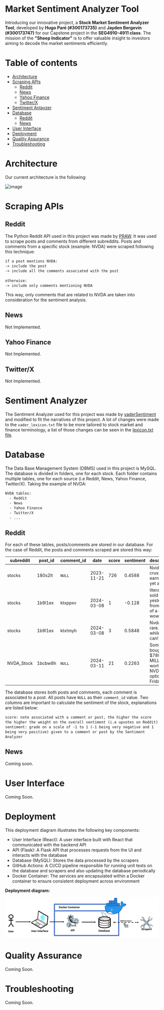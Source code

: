 # Market Sentiment Analyzer Tool

Introducing our innovative project, a **Stock Market Sentiment Analyzer Tool**, developed by **Hugo Paré (#300173735)** and **Jayden Bergevin (#300173747)** for our Capstone project in the **SEG4910-4911 class**. The mission of the **"Sheep Indicator"** is to offer valuable insight to investors aiming to decode the market sentiments efficiently.

# Table of contents
* [Architecture](#architecture)
* [Scraping APIs](#scraping-apis)
  * [Reddit](#reddit)
  * [News](#news)
  * [Yahoo Finance](#yahoo-finance)
  * [Twitter/X](#twitterx)
* [Sentiment Anlayzer](#sentiment-analyzer)
* [Database](#database)
  * [Reddit](#reddit-1)
  * [News](#news-1)
* [User Interface](#user-interface)
* [Deployment](#deployment)
* [Quality Assurance](#quality-assurance)
* [Troubleshooting](#troubleshooting)

# Architecture

Our current architecture is the following:

![image](./docs/architecture%20image.JPG)

# Scraping APIs

## Reddit

The Python Reddit API used in this project was made by [PRAW](https://praw.readthedocs.io/en/stable/). It was used to scrape posts and comments from different subreddits. Posts and comments from a specific stock (example: NVDA) were scraped following this technique:

```
if a post mentions NVDA:
-> include the post
-> include all the comments associated with the post

otherwise:
-> include only comments mentioning NVDA
```

This way, only comments that are related to NVDA are taken into consideration for the sentiment analysis.

## News

Not Implemented.

## Yahoo Finance

Not Implemented.

## Twitter/X

Not Implemented.

# Sentiment Analyzer

The Sentiment Analyzer used for this project was made by [vaderSentiment](https://pypi.org/project/vaderSentiment/) and modified to fit the narratives of this project. A lot of changes were made to the `vader_lexicon.txt` file to be more tailored to stock market and finance terminology, a list of those changes can be seen in the [lexicon.txt file](lexicon.txt).

# Database

The Data Base Management System (DBMS) used in this project is MySQL. The database is divided in folders, one for each stock. Each folder contains multiple tables, one for each source (i.e Reddit, News, Yahoo Finance, Twitter/X). Taking the example of NVDA:

```
NVDA tables:
  - Reddit
  - News
  - Yahoo Finance
  - Twitter/X
  - ...
```

## Reddit

For each of these tables, posts/comments are stored in our database. For the case of Reddit, the posts and comments scraped are stored this way:

|subreddit  |post_id|comment_id|date       |score|sentiment|description|
|-----------|-------|----------|-----------|-----|---------|-----------|
|stocks     |180s2lt|`NULL`    |2023-11-21 |726  |0.4588   |Nvidia crush earnings yet again|
|stocks     |1b9l1ex|ktxppxv   |2024-03-08 |1    |-0.128   |literally sold NVDA yesterday from fear of a drop. wow|
|stocks     |1b9l1ex|ktxtmyh   |2024-03-08 |3    |0.5848   |Nvda dip is rare. Buy while you can!|
|NVDA_Stock |1bcbw8h|`NULL`    |2024-03-11 |21   |0.2263   |Someone bought $780 MILLION worth of NVDA call options of Friday|

The database stores both posts and comments, each comment is associated to a post. All posts have `NULL` as their `comment_id` value. Two columns are important to calculate the sentiment of the stock, explanations are listed below:

```
score: note associated with a comment or post, the higher the score the higher the weight on the overall sentiment (i.e upvotes on Reddit)
sentiment: grade on a scale of -1 to 1 (-1 being very negative and 1 being very positive) given to a comment or post by the Sentiment Analyzer
```

## News

Coming soon.

# User Interface

Coming Soon.

# Deployment

This deployment diagram illustrates the following key components:
* User Interface (React): A user interface built with React that communicated with the backend API
* API (Flask): A Flask API that processes requests from the UI and interacts with the database
* Database (MySQL): Stores the data processed by the scrapers
* GitHub Actions: A CI/CD pipeline responsible for running unit tests on the database and scrapers and also updating the database periodically
* Docker Container: The services are encapsulated within a Docker container to ensure consistent deployment across environment

**Deployment diagram:**

![image](./docs/deployment-diagram.png)

# Quality Assurance

Coming Soon.

# Troubleshooting

Coming Soon.
